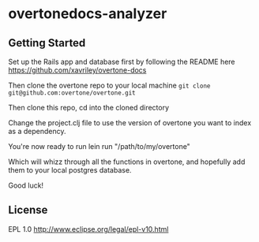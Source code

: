 # overtonedocs-analyzer

## Getting Started

Set up the Rails app and database first by following the README here
https://github.com/xavriley/overtone-docs

Then clone the overtone repo to your local machine `git clone git@github.com:overtone/overtone.git`

Then clone this repo, cd into the cloned directory

Change the project.clj file to use the version of overtone you want to
index as a dependency.

You're now ready to run
    lein run "/path/to/my/overtone"

Which will whizz through all the functions in overtone, and hopefully
add them to your local postgres database.

Good luck!

## License

EPL 1.0 http://www.eclipse.org/legal/epl-v10.html
